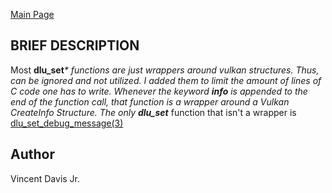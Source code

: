 <a href="https://easyip2023.github.io/lucurious-docs/" class="button">Main Page</a>

## BRIEF DESCRIPTION

Most **dlu_set**_* functions are just wrappers around vulkan structures. Thus, can be ignored and not utilized. I added them to limit
the amount of lines of C code one has to write. Whenever the keyword **info** is appended to the end of the function call, that function
is a wrapper around a Vulkan CreateInfo Structure. The only **dlu_set**_ function that isn't a wrapper is
[dlu_set_debug_message(3)](https://easyip2023.github.io/lucurious-docs/api/vkcomp/dlu_set_debug_message)

## Author
Vincent Davis Jr.